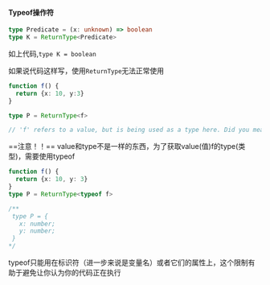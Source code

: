 #### Typeof操作符


```typescript
type Predicate = (x: unknown) => boolean
type K = ReturnType<Predicate>
```
如上代码,`type K = boolean`


如果说代码这样写，使用`ReturnType`无法正常使用

```typescript
function f() {
  return {x: 10, y:3}
}

type P = ReturnType<f>

// 'f' refers to a value, but is being used as a type here. Did you mean 'typeof f'?
```

==注意！！==
value和type不是一样的东西，为了获取value(值)f的type(类型)，需要使用typeof

```typescript
function f() {
  return {x: 10, y: 3}
}
type P = ReturnType<typeof f>

/**
 type P = {
   x: number;
   y: number;
 } 
*/
```

typeof只能用在标识符（进一步来说是变量名）或者它们的属性上，这个限制有助于避免让你认为你的代码正在执行
